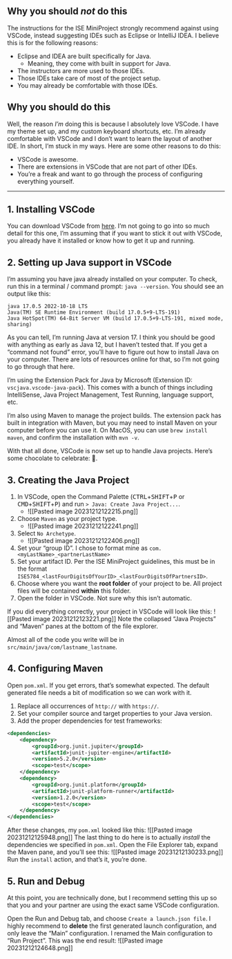 ## Why you should _not_ do this
The instructions for the ISE MiniProject strongly recommend against using VSCode, instead suggesting IDEs such as Eclipse or IntelliJ IDEA. I believe this is for the following reasons:

- Eclipse and IDEA are built specifically for Java.
	- Meaning, they come with built in support for Java.
- The instructors are more used to those IDEs.
- Those IDEs take care of most of the project setup.
- You may already be comfortable with those IDEs.

## Why you should do this
Well, the reason *I’m* doing this is because I absolutely love VSCode. I have my theme set up, and my custom keyboard shortcuts, etc. I’m already comfortable with VSCode and I don’t want to learn the layout of another IDE. In short, I’m stuck in my ways. Here are some other reasons to do this:

- VSCode is awesome.
- There are extensions in VSCode that are not part of other IDEs.
- You’re a freak and want to go through the process of configuring everything yourself.

---

## 1. Installing VSCode
You can download VSCode from [here](https://code.visualstudio.com/download). 
I’m not going to go into so much detail for this one, I’m assuming that if you want to stick it out with VSCode, you already have it installed or know how to get it up and running.

## 2. Setting up Java support in VSCode
I’m assuming you have java already installed on your computer. To check, run this in a terminal / command prompt: `java --version`. You should see an output like this:
```
java 17.0.5 2022-10-18 LTS
Java(TM) SE Runtime Environment (build 17.0.5+9-LTS-191)
Java HotSpot(TM) 64-Bit Server VM (build 17.0.5+9-LTS-191, mixed mode, sharing)
```
As you can tell, I’m running Java at version 17. I think you should be good with anything as early as Java 12, but I haven’t tested that.
If you get a “command not found” error, you’ll have to figure out how to install Java on your computer. There are lots of resources online for that, so I’m not going to go through that here.

I’m using the Extension Pack for Java by Microsoft (Extension ID: `vscjava.vscode-java-pack`).
This comes with a bunch of things including IntelliSense, Java Project Management, Test Running, language support, etc.

I’m also using Maven to manage the project builds. The extension pack has built in integration with Maven, but you may need to install Maven on your computer before you can use it. On MacOS, you can use `brew install maven`, and confirm the installation with `mvn -v`.

With that all done, VSCode is now set up to handle Java projects. Here’s some chocolate to celebrate: 🍫.

## 3. Creating the Java Project
1. In VSCode, open the Command Palette (<kbd>CTRL</kbd>+<kbd>SHIFT</kbd>+<kbd>P</kbd> or <kbd>CMD</kbd>+<kbd>SHIFT</kbd>+<kbd>P</kbd>) and run `> Java: Create Java Project...`.
	- ![[Pasted image 20231212122215.png]]
2. Choose `Maven` as your project type.
	- ![[Pasted image 20231212122241.png]]
3. Select `No Archetype`.
	- ![[Pasted image 20231212122406.png]]
4. Set your “group ID”. I chose to format mine as `com.<myLastName>_<partnerLastName>`
5. Set your artifact ID. Per the ISE MiniProject guidelines, this must be in the format `ISE5784_<lastFourDigitsOfYourID>_<lastFourDigitsOfPartnersID>`.
6. Choose where you want the **root folder** of your project to be. All project files will be contained **within** this folder.
7. Open the folder in VSCode. Not sure why this isn’t automatic.

If you did everything correctly, your project in VSCode will look like this:
![[Pasted image 20231212123221.png]]
Note the collapsed “Java Projects” and “Maven” panes at the bottom of the file explorer.

Almost all of the code you write will be in `src/main/java/com/lastname_lastname`.

## 4. Configuring Maven
Open `pom.xml`. If you get errors, that’s somewhat expected. The default generated file needs a bit of modification so we can work with it. 

1. Replace all occurrences of `http://` with `https://`.
2. Set your compiler source and target properties to your Java version.
3. Add the proper dependencies for test frameworks:
```xml
<dependencies>
	<dependency>
		<groupId>org.junit.jupiter</groupId>
		<artifactId>junit-jupiter-engine</artifactId>
		<version>5.2.0</version>
		<scope>test</scope>
	</dependency>
	<dependency>
		<groupId>org.junit.platform</groupId>
		<artifactId>junit-platform-runner</artifactId>
		<version>1.2.0</version>
		<scope>test</scope>
	</dependency>
</dependencies>
```

After these changes, my `pom.xml` looked like this:
![[Pasted image 20231212125948.png]]
The last thing to do here is to actually *install* the dependencies we specified in `pom.xml`. Open the File Explorer tab, expand the Maven pane, and you’ll see this:
![[Pasted image 20231212130233.png]]
Run the `install` action, and that’s it, you’re done.

## 5. Run and Debug
At this point, you are technically done, but I recommend setting this up so that you and your partner are using the exact same VSCode configuration.

Open the Run and Debug tab, and choose `Create a launch.json file`.
I highly recommend to **delete** the first generated launch configuration, and only leave the “Main” configuration. I renamed the Main configuration to “Run Project”. This was the end result:
![[Pasted image 20231212124648.png]]

